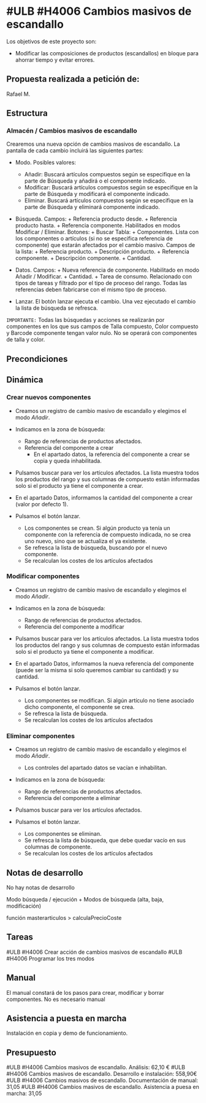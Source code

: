 # #ULB #H4006 Cambios masivos de escandallo

Los objetivos de este proyecto son:
+ Modificar las composiciones de productos (escandallos) en bloque para ahorrar tiempo y evitar errores.

## Propuesta realizada a petición de:
Rafael M.

## Estructura

### Almacén / Cambios masivos de escandallo
Crearemos una nueva opción de cambios masivos de escandallo. La pantalla de cada cambio incluirá las siguientes partes:

+ Modo. Posibles valores:
    + Añadir: Buscará artículos compuestos según se especifique en la parte de Búsqueda y añadirá o el componente indicado.
    + Modificar: Buscará artículos compuestos según se especifique en la parte de Búsqueda y modificará el componente indicado.
    + Eliminar. Buscará artículos compuestos según se especifique en la parte de Búsqueda y eliminará componente indicado.

+ Búsqueda.
    Campos:
        + Referencia producto desde.
        + Referencia producto hasta.
        + Referencia componente. Habilitados en modos Modificar / Eliminar.
    Botones:
        + Buscar
    Tabla:
        + Componentes. Lista con los componentes o artículos (si no se especifica referencia de componente) que estarán afectados por el cambio masivo. Campos de la lista:
            + Referencia producto.
            + Descripción producto.
            + Referencia componente.
            + Descripción componente.
            + Cantidad.

+ Datos.
    Campos:
        + Nueva referencia de componente. Habilitado en modo Añadir / Modificar.
        + Cantidad.
        + Tarea de consumo. Relacionado con tipos de tareas y filtrado por el tipo de proceso del rango. Todas las referencias deben fabricarse con el mismo tipo de proceso.

+ Lanzar. El botón lanzar ejecuta el cambio. Una vez ejecutado el cambio la lista de búsqueda se refresca.

`IMPORTANTE:` Todas las búsquedas y acciones se realizarán por componentes en los que sus campos de Talla compuesto, Color compuesto y Barcode componente tengan valor nulo. No se operará con componentes de talla y color.

## Precondiciones

## Dinámica

### Crear nuevos componentes
+ Creamos un registro de cambio masivo de escandallo y elegimos el modo _Añadir_.

+ Indicamos en la zona de búsqueda:
    + Rango de referencias de productos afectados.
    + Referencia del componente a crear
        + En el apartado datos, la referencia del componente a crear se copia y queda inhabilitada.

+ Pulsamos buscar para ver los artículos afectados. La lista muestra todos los productos del rango y sus columnas de compuesto están informadas solo si el producto ya tiene el componente a crear.

+ En el apartado Datos, informamos la cantidad del componente a crear (valor por defecto 1).

+ Pulsamos el botón lanzar.
    + Los componentes se crean. Si algún producto ya tenía un componente con la referencia de compuesto indicada, no se crea uno nuevo, sino que se actualiza el ya existente.
    + Se refresca la lista de búsqueda, buscando por el nuevo componente.
    + Se recalculan los costes de los artículos afectados

### Modificar componentes
+ Creamos un registro de cambio masivo de escandallo y elegimos el modo _Añadir_.
+ Indicamos en la zona de búsqueda:
    + Rango de referencias de productos afectados.
    + Referencia del componente a modificar

+ Pulsamos buscar para ver los artículos afectados. La lista muestra todos los productos del rango y sus columnas de compuesto están informadas solo si el producto ya tiene el componente a modificar.

+ En el apartado Datos, informamos la nueva referencia del componente (puede ser la misma si solo queremos cambiar su cantidad) y su cantidad.

+ Pulsamos el botón lanzar.
    + Los componentes se modifican. Si algún artículo no tiene asociado dicho componente, el componente se crea.
    + Se refresca la lista de búsqueda.
    + Se recalculan los costes de los artículos afectados

### Eliminar componentes
+ Creamos un registro de cambio masivo de escandallo y elegimos el modo _Añadir_.
    + Los controles del apartado datos se vacían e inhabilitan.

+ Indicamos en la zona de búsqueda:
    + Rango de referencias de productos afectados.
    + Referencia del componente a eliminar
+ Pulsamos buscar para ver los artículos afectados.
+ Pulsamos el botón lanzar.
    + Los componentes se eliminan.
    + Se refresca la lista de búsqueda, que debe quedar vacío en sus columnas de componente.
    + Se recalculan los costes de los artículos afectados


## Notas de desarrollo
No hay notas de desarrollo

Modo búsqueda / ejecución + Modos de búsqueda (alta, baja, modificación)

función masterarticulos > calculaPrecioCoste

## Tareas
#ULB #H4006 Crear acción de cambios masivos de escandallo
#ULB #H4006 Programar los tres modos


## Manual
El manual constará de los pasos para crear, modificar y borrar componentes.
No es necesario manual

## Asistencia a puesta en marcha
Instalación en copia y demo de funcionamiento.

## Presupuesto
#ULB #H4006 Cambios masivos de escandallo. Análisis: 62,10 €
#ULB #H4006 Cambios masivos de escandallo. Desarrollo e instalación: 558,90€
#ULB #H4006 Cambios masivos de escandallo. Documentación de manual: 31,05
#ULB #H4006 Cambios masivos de escandallo. Asistencia a puesa en marcha: 31,05
